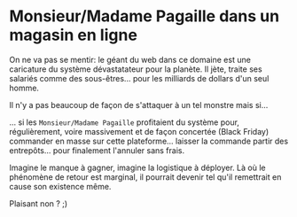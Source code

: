 # Monsieur/Madame Pagaille dans un magasin en ligne

On ne va pas se mentir: le géant du web dans ce domaine est une caricature du système dévastatateur pour la planète. Il jète, traite ses salariés comme des sous-êtres... pour les milliards de dollars d'un seul homme.

Il n'y a pas beaucoup de façon de s'attaquer à un tel monstre mais si...

... si les `Monsieur/Madame Pagaille` profitaient du système pour, régulièrement, voire massivement et de façon concertée (Black Friday) commander en masse sur cette plateforme... laisser la commande partir des entrepôts... pour finalement l'annuler sans frais.

Imagine le manque à gagner, imagine la logistique à déployer. Là où le phénomène de retour est marginal, il pourrait devenir tel qu'il remettrait en cause son existence même. 

Plaisant non ? ;)
